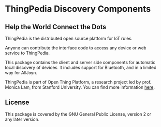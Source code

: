 # ThingPedia Discovery Components

## Help the World Connect the Dots

ThingPedia is the distributed open source platform for IoT rules.

Anyone can contribute the interface code to access any device or
web service to ThingPedia.

This package contains the client and server side components
for automatic local discovery of devices. It includes support for
Bluetooth, and in a limited way for AllJoyn.

ThingPedia is part of Open Thing Platform, a research project led by
prof. Monica Lam, from Stanford University. You can find more
information [here](https://thingengine.stanford.edu/about).

## License

This package is covered by the GNU General Public License, version 2
or any later version.
